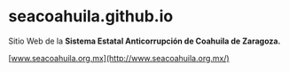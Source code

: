
# seacoahuila.github.io

Sitio Web de la **Sistema Estatal Anticorrupción de Coahuila de Zaragoza.**

[www.seacoahuila.org.mx](http://www.seacoahuila.org.mx/)
